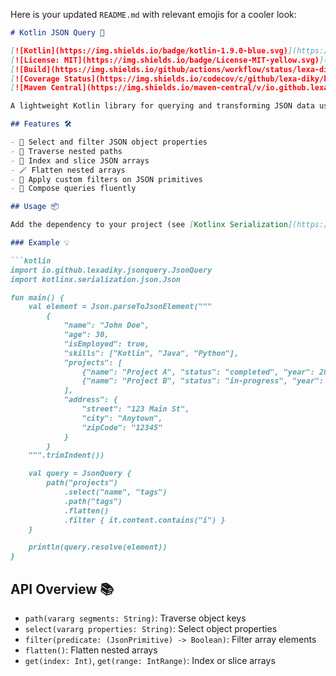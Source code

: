 Here is your updated `README.md` with relevant emojis for a cooler look:

```markdown
# Kotlin JSON Query 🚀

[![Kotlin](https://img.shields.io/badge/kotlin-1.9.0-blue.svg)](https://kotlinlang.org/)
[![License: MIT](https://img.shields.io/badge/License-MIT-yellow.svg)](LICENSE)
[![Build](https://img.shields.io/github/actions/workflow/status/lexa-diky/kotlin-json-query/ci.yml?branch=main)](https://github.com/lexa-diky/kotlin-json-query/actions)
[![Coverage Status](https://img.shields.io/codecov/c/github/lexa-diky/kotlin-json-query)](https://codecov.io/gh/lexa-diky/kotlin-json-query)
[![Maven Central](https://img.shields.io/maven-central/v/io.github.lexadiky/jsonquery.svg?label=Maven%20Central)](https://search.maven.org/search?q=g:io.github.lexadiky%20a:jsonquery)

A lightweight Kotlin library for querying and transforming JSON data using a fluent, composable API. ✨

## Features 🛠️

- 🔎 Select and filter JSON object properties
- 🧭 Traverse nested paths
- 🔢 Index and slice JSON arrays
- 🪄 Flatten nested arrays
- 🧪 Apply custom filters on JSON primitives
- 🧩 Compose queries fluently

## Usage 📦

Add the dependency to your project (see [Kotlinx Serialization](https://github.com/Kotlin/kotlinx.serialization) for setup).

### Example 💡

```kotlin
import io.github.lexadiky.jsonquery.JsonQuery
import kotlinx.serialization.json.Json

fun main() {
    val element = Json.parseToJsonElement("""
        {
            "name": "John Doe",
            "age": 30,
            "isEmployed": true,
            "skills": ["Kotlin", "Java", "Python"],
            "projects": [
                {"name": "Project A", "status": "completed", "year": 2021, "tags": ["backend", "api", "ui"]},
                {"name": "Project B", "status": "in-progress", "year": 2022}
            ],
            "address": {
                "street": "123 Main St",
                "city": "Anytown",
                "zipCode": "12345"
            }
        }
    """.trimIndent())

    val query = JsonQuery {
        path("projects")
            .select("name", "tags")
            .path("tags")
            .flatten()
            .filter { it.content.contains("i") }
    }

    println(query.resolve(element))
}
```

## API Overview 📚

- `path(vararg segments: String)`: Traverse object keys
- `select(vararg properties: String)`: Select object properties
- `filter(predicate: (JsonPrimitive) -> Boolean)`: Filter array elements
- `flatten()`: Flatten nested arrays
- `get(index: Int)`, `get(range: IntRange)`: Index or slice arrays

